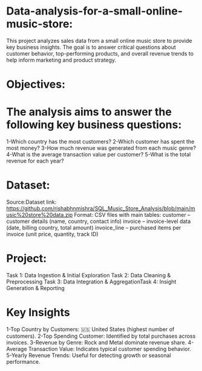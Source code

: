 # Data-analysis-for-a-small-online-music-store:
This project analyzes sales data from a small online music store to provide key business insights. The goal is to answer critical questions about customer behavior, 
top-performing products, and overall revenue trends to help inform marketing and product strategy.

# Objectives:    
# The analysis aims to answer the following key business questions:
1-Which country has the most customers?
2-Which customer has spent the most money?
3-How much revenue was generated from each music genre?
4-What is the average transaction value per customer?
5-What is the total revenue for each year?

# Dataset:
Source:Dataset link: https://github.com/rishabhnmishra/SQL_Music_Store_Analysis/blob/main/music%20store%20data.zip
Format: CSV files with main tables:
customer – customer details (name, country, contact info)
invoice – invoice-level data (date, billing country, total amount)
invoice_line – purchased items per invoice (unit price, quantity, track ID)

# Project:
Task 1: Data Ingestion & Initial Exploration
​Task 2: Data Cleaning & Preprocessing
​Task 3: Data Integration & Aggregation
​Task 4: Insight Generation & Reporting

# Key Insights
 1-Top Country by Customers: 🇺🇸 United States (highest number of customers).
 2-Top Spending Customer: Identified by total purchases across invoices.
 3-Revenue by Genre: Rock and Metal dominate revenue share.
 4-Average Transaction Value: Indicates typical customer spending behavior.
 5-Yearly Revenue Trends: Useful for detecting growth or seasonal performance.

